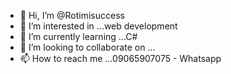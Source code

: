 - 👋 Hi, I’m @Rotimisuccess
- 👀 I’m interested in ...web development
- 🌱 I’m currently learning ...C#
- 💞️ I’m looking to collaborate on ...
- 📫 How to reach me ...09065907075 - Whatsapp

<!---
Rotimisuccess/Rotimisuccess is a ✨ special ✨ repository because its `README.md` (this file) appears on your GitHub profile.
You can click the Preview link to take a look at your changes.
--->
